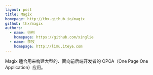 ```yaml
---
layout: post
title: Magix
homepage: http://thx.github.io/magix
github: thx/magix
authors:
  - name: 行列
    homepage: https://github.com/xinglie
  - name: 李牧
    homepage: http://limu.iteye.com
---
```


Magix 适合用来构建大型的、面向前后端开发者的 OPOA（One Page One Application）应用。